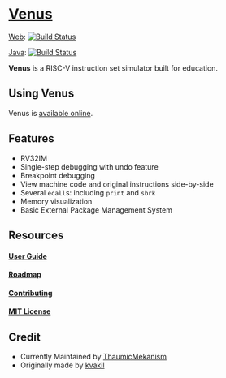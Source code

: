 # [Venus](https://ThaumicMekanism.github.io/venus/)
[Web](https://github.com/ThaumicMekanism/venus/tree/js): [![Build Status](https://travis-ci.org/ThaumicMekanism/venus.svg?branch=js)](https://travis-ci.org/ThaumicMekanism/venus)

[Java](https://github.com/ThaumicMekanism/venus/tree/jvm): [![Build Status](https://travis-ci.org/ThaumicMekanism/venus.svg?branch=jvm)](https://travis-ci.org/ThaumicMekanism/venus)

__Venus__ is a RISC-V instruction set simulator built for education.

## Using Venus

Venus is [available online](https://ThaumicMekanism.github.io/venus/).

## Features
* RV32IM
* Single-step debugging with undo feature
* Breakpoint debugging
* View machine code and original instructions side-by-side
* Several `ecall`s: including `print` and `sbrk`
* Memory visualization
* Basic External Package Management System

## Resources

#### [User Guide](https://github.com/ThaumicMekanism/venus/wiki)

#### [Roadmap](https://github.com/ThaumicMekanism/venus/projects/1)

#### [Contributing](https://github.com/ThaumicMekanism/venus/blob/master/CONTRIBUTING.md)

#### [MIT License](https://github.com/ThaumicMekanism/venus/blob/master/LICENSE)

## Credit

* Currently Maintained by [ThaumicMekanism](https://github.com/ThaumicMekanism/venus)
* Originally made by [kvakil](https://github.com/kvakil/venus)
